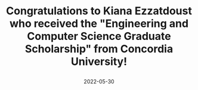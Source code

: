 ---
thumbs_up: Yes
type: Scholarship
date: 2022-05-30
title: |
  Congratulations to Kiana Ezzatdoust who received the "Engineering and Computer Science Graduate Scholarship" from Concordia University!
---
